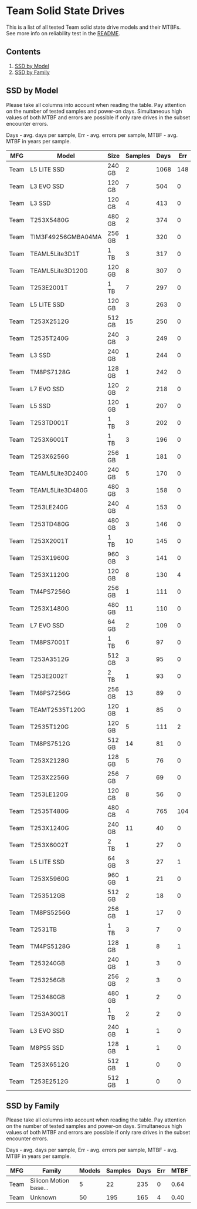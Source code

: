 Team Solid State Drives
=======================

This is a list of all tested Team solid state drive models and their MTBFs. See
more info on reliability test in the [README](https://github.com/linuxhw/SMART).

Contents
--------

1. [ SSD by Model  ](#ssd-by-model)
2. [ SSD by Family ](#ssd-by-family)

SSD by Model
------------

Please take all columns into account when reading the table. Pay attention on the
number of tested samples and power-on days. Simultaneous high values of both MTBF
and errors are possible if only rare drives in the subset encounter errors.

Days - avg. days per sample,
Err  - avg. errors per sample,
MTBF - avg. MTBF in years per sample.

| MFG       | Model              | Size   | Samples | Days  | Err   | MTBF |
|-----------|--------------------|--------|---------|-------|-------|------|
| Team      | L5 LITE SSD        | 240 GB | 2       | 1068  | 148   | 2.28   |
| Team      | L3 EVO SSD         | 120 GB | 7       | 504   | 0     | 1.38   |
| Team      | L3 SSD             | 120 GB | 4       | 413   | 0     | 1.13   |
| Team      | T253X5480G         | 480 GB | 2       | 374   | 0     | 1.03   |
| Team      | TIM3F49256GMBA04MA | 256 GB | 1       | 320   | 0     | 0.88   |
| Team      | TEAML5Lite3D1T     | 1 TB   | 3       | 317   | 0     | 0.87   |
| Team      | TEAML5Lite3D120G   | 120 GB | 8       | 307   | 0     | 0.84   |
| Team      | T253E2001T         | 1 TB   | 7       | 297   | 0     | 0.82   |
| Team      | L5 LITE SSD        | 120 GB | 3       | 263   | 0     | 0.72   |
| Team      | T253X2512G         | 512 GB | 15      | 250   | 0     | 0.69   |
| Team      | T2535T240G         | 240 GB | 3       | 249   | 0     | 0.68   |
| Team      | L3 SSD             | 240 GB | 1       | 244   | 0     | 0.67   |
| Team      | TM8PS7128G         | 128 GB | 1       | 242   | 0     | 0.66   |
| Team      | L7 EVO SSD         | 120 GB | 2       | 218   | 0     | 0.60   |
| Team      | L5 SSD             | 120 GB | 1       | 207   | 0     | 0.57   |
| Team      | T253TD001T         | 1 TB   | 3       | 202   | 0     | 0.55   |
| Team      | T253X6001T         | 1 TB   | 3       | 196   | 0     | 0.54   |
| Team      | T253X6256G         | 256 GB | 1       | 181   | 0     | 0.50   |
| Team      | TEAML5Lite3D240G   | 240 GB | 5       | 170   | 0     | 0.47   |
| Team      | TEAML5Lite3D480G   | 480 GB | 3       | 158   | 0     | 0.43   |
| Team      | T253LE240G         | 240 GB | 4       | 153   | 0     | 0.42   |
| Team      | T253TD480G         | 480 GB | 3       | 146   | 0     | 0.40   |
| Team      | T253X2001T         | 1 TB   | 10      | 145   | 0     | 0.40   |
| Team      | T253X1960G         | 960 GB | 3       | 141   | 0     | 0.39   |
| Team      | T253X1120G         | 120 GB | 8       | 130   | 4     | 0.35   |
| Team      | TM4PS7256G         | 256 GB | 1       | 111   | 0     | 0.30   |
| Team      | T253X1480G         | 480 GB | 11      | 110   | 0     | 0.30   |
| Team      | L7 EVO SSD         | 64 GB  | 2       | 109   | 0     | 0.30   |
| Team      | TM8PS7001T         | 1 TB   | 6       | 97    | 0     | 0.27   |
| Team      | T253A3512G         | 512 GB | 3       | 95    | 0     | 0.26   |
| Team      | T253E2002T         | 2 TB   | 1       | 93    | 0     | 0.26   |
| Team      | TM8PS7256G         | 256 GB | 13      | 89    | 0     | 0.24   |
| Team      | TEAMT2535T120G     | 120 GB | 1       | 85    | 0     | 0.23   |
| Team      | T2535T120G         | 120 GB | 5       | 111   | 2     | 0.23   |
| Team      | TM8PS7512G         | 512 GB | 14      | 81    | 0     | 0.22   |
| Team      | T253X2128G         | 128 GB | 5       | 76    | 0     | 0.21   |
| Team      | T253X2256G         | 256 GB | 7       | 69    | 0     | 0.19   |
| Team      | T253LE120G         | 120 GB | 8       | 56    | 0     | 0.15   |
| Team      | T2535T480G         | 480 GB | 4       | 765   | 104   | 0.12   |
| Team      | T253X1240G         | 240 GB | 11      | 40    | 0     | 0.11   |
| Team      | T253X6002T         | 2 TB   | 1       | 27    | 0     | 0.07   |
| Team      | L5 LITE SSD        | 64 GB  | 3       | 27    | 1     | 0.07   |
| Team      | T253X5960G         | 960 GB | 1       | 21    | 0     | 0.06   |
| Team      | T253512GB          | 512 GB | 2       | 18    | 0     | 0.05   |
| Team      | TM8PS5256G         | 256 GB | 1       | 17    | 0     | 0.05   |
| Team      | T2531TB            | 1 TB   | 3       | 7     | 0     | 0.02   |
| Team      | TM4PS5128G         | 128 GB | 1       | 8     | 1     | 0.01   |
| Team      | T253240GB          | 240 GB | 1       | 3     | 0     | 0.01   |
| Team      | T253256GB          | 256 GB | 2       | 3     | 0     | 0.01   |
| Team      | T253480GB          | 480 GB | 1       | 2     | 0     | 0.01   |
| Team      | T253A3001T         | 1 TB   | 2       | 2     | 0     | 0.01   |
| Team      | L3 EVO SSD         | 240 GB | 1       | 1     | 0     | 0.00   |
| Team      | M8PS5 SSD          | 128 GB | 1       | 1     | 0     | 0.00   |
| Team      | T253X6512G         | 512 GB | 1       | 0     | 0     | 0.00   |
| Team      | T253E2512G         | 512 GB | 1       | 0     | 0     | 0.00   |

SSD by Family
-------------

Please take all columns into account when reading the table. Pay attention on the
number of tested samples and power-on days. Simultaneous high values of both MTBF
and errors are possible if only rare drives in the subset encounter errors.

Days - avg. days per sample,
Err  - avg. errors per sample,
MTBF - avg. MTBF in years per sample.

| MFG       | Family                 | Models | Samples | Days  | Err   | MTBF |
|-----------|------------------------|--------|---------|-------|-------|------|
| Team      | Silicon Motion base... | 5      | 22      | 235   | 0     | 0.64   |
| Team      | Unknown                | 50     | 195     | 165   | 4     | 0.40   |
